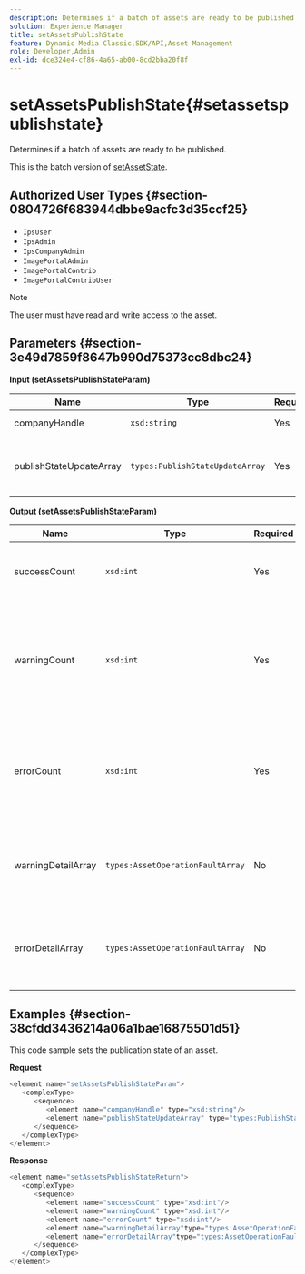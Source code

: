 ```yaml
---
description: Determines if a batch of assets are ready to be published.
solution: Experience Manager
title: setAssetsPublishState
feature: Dynamic Media Classic,SDK/API,Asset Management
role: Developer,Admin
exl-id: dce324e4-cf86-4a65-ab00-8cd2bba20f8f
---
```

# setAssetsPublishState{#setassetspublishstate}

Determines if a batch of assets are ready to be published.

 This is the batch version of [setAssetState](../../../operations/c-operations-intro/c-methods/r-set-asset-publish-state.md#reference-9efc2eeea42348e0b1d5f3d1005c6563). 

## Authorized User Types {#section-0804726f683944dbbe9acfc3d35ccf25}

* `IpsUser` 
* `IpsAdmin` 
* `IpsCompanyAdmin` 
* `ImagePortalAdmin` 
* `ImagePortalContrib` 
* `ImagePortalContribUser`

>[!NOTE]
>
>The user must have read and write access to the asset.

## Parameters {#section-3e49d7859f8647b990d75373cc8dbc24}

**Input (setAssetsPublishStateParam)** 

|  Name  | Type  | Required  | Description  |
|---|---|---|---|
|  companyHandle  | `xsd:string`  | Yes  | Company handle.  |
|  publishStateUpdateArray  | `types:PublishStateUpdateArray`  | Yes  | Array of publish state values for the assets.  |

**Output (setAssetsPublishStateParam)** 

|  Name  | Type  | Required  | Description  |
|---|---|---|---|
|  successCount  | `xsd:int`  | Yes  | The number of successfully updated assets.  |
|  warningCount  | `xsd:int`  | Yes  | The number of assets that generated a warning when the operation tried to update them.  |
|  errorCount  | `xsd:int`  | Yes  | The number of assets that generated an error when the operation tried to delete them.  |
|  warningDetailArray  | `types:AssetOperationFaultArray`  | No  | Details associated with the asset updates that generated a warning.  |
|  errorDetailArray  | `types:AssetOperationFaultArray`  | No  | Details associated with the asset updates that generated an error.  |

## Examples {#section-38cfdd3436214a06a1bae16875501d51}

This code sample sets the publication state of an asset.

**Request** 

```java
<element name="setAssetsPublishStateParam">
   <complexType>
      <sequence>
         <element name="companyHandle" type="xsd:string"/>
         <element name="publishStateUpdateArray" type="types:PublishStateUpdateArray"/>
      </sequence>
   </complexType>
</element>
```

**Response** 

```java
<element name="setAssetsPublishStateReturn">
   <complexType>
      <sequence>
         <element name="successCount" type="xsd:int"/>
         <element name="warningCount" type="xsd:int"/>
         <element name="errorCount" type="xsd:int"/>
         <element name="warningDetailArray"type="types:AssetOperationFaultArray" minOccurs="0"/>
         <element name="errorDetailArray"type="types:AssetOperationFaultArray" minOccurs="0"/>
      </sequence>
   </complexType>
</element>
```
